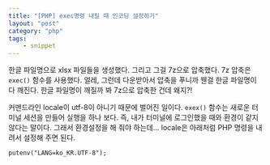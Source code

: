 ```yaml
---
title: "[PHP] exec명령 내릴 때 인코딩 설정하기"
layout: "post"
category: "php"
tags: 
    - snippet
---
```


한글 파일명으로 xlsx 파일들을 생성했다. 그리고 그걸 7z으로 압축했다. 7z 압축은 `exec()` 함수를 사용했다. 얼레, 그런데 다운받아서 압축을 푸니까 웬걸 한글 파일명이 다 깨진다. 한글 파일명이 깨질까 봐 7z으로 압축한 건데 왜지?!

커맨드라인 locale이 utf-8이 아니기 때문에 벌어진 일이다. `exex()` 함수는 새로운 터미널 세션을 만들어 실행을 하나 보다. 즉, 내가 터미널에 로그인했을 때와 환경이 같지 않다는 말이다. 그래서 환경설정을 해 줘야 하는데... locale은 아래처럼 PHP 명령을 내려서 설정해 주면 된다.

    putenv("LANG=ko_KR.UTF-8");